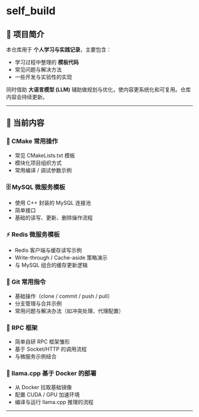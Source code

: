 # self_build

## 📌 项目简介
本仓库用于 **个人学习与实践记录**，主要包含：
- 学习过程中整理的 **模板代码**
- 常见问题与解决方法
- 一些开发与实验性的实现

同时借助 **大语言模型 (LLM)** 辅助做规划与优化，使内容更系统化和可复用。仓库内容会持续更新。

---

## 📂 当前内容
### 🔧 CMake 常用操作
- 常见 CMakeLists.txt 模板
- 模块化项目组织方式
- 常用编译 / 调试参数示例

### 🗄️ MySQL 微服务模板
- 使用 C++ 封装的 MySQL 连接池
- 简单接口
- 基础的读写、更新、删除操作流程

### ⚡ Redis 微服务模板
- Redis 客户端与缓存读写示例
- Write-through / Cache-aside 策略演示
- 与 MySQL 组合的缓存更新逻辑

### 🌱 Git 常用指令
- 基础操作（clone / commit / push / pull）
- 分支管理与合并示例
- 常用问题与解决办法（如冲突处理、代理配置）

### 🔗 RPC 框架
- 简单自研 RPC 框架雏形
- 基于 Socket/HTTP 的调用流程
- 与微服务示例结合

### 🐳 llama.cpp 基于 Docker 的部署
- 从 Docker 拉取基础镜像
- 配置 CUDA / GPU 加速环境
- 编译与运行 llama.cpp 推理的流程

---
